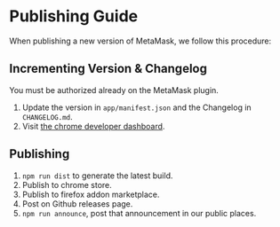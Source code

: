 # Publishing Guide

When publishing a new version of MetaMask, we follow this procedure:

## Incrementing Version & Changelog

 You must be authorized already on the MetaMask plugin.

1. Update the version in `app/manifest.json` and the Changelog in `CHANGELOG.md`.
2. Visit [the chrome developer dashboard](https://chrome.google.com/webstore/developer/dashboard?authuser=2).

## Publishing

1. `npm run dist` to generate the latest build.
2. Publish to chrome store.
3. Publish to firefox addon marketplace.
4. Post on Github releases page.
5. `npm run announce`, post that announcement in our public places.


